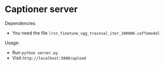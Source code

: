 # Captioner server

Dependencies:

- You need the file `lrcn_finetune_vgg_trainval_iter_100000.caffemodel`

Usage:

- Run `python server.py`
- Visit `http://localhost:5000/upload`
